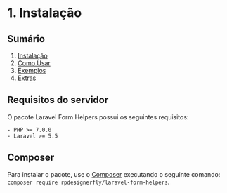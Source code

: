 # 1. Instalação

## Sumário

1. [Instalação](01-Installation.md)
2. [Como Usar](02-Usage.md)
3. [Exemplos](03-Examples.md)
4. [Extras](04-Extras.md)

## Requisitos do servidor

O pacote Laravel Form Helpers possui os seguintes requisitos:

```
- PHP >= 7.0.0
- Laravel >= 5.5
```

## Composer

Para instalar o pacote, use o [Composer](http://getcomposer.org/) executando o seguinte comando: `composer require rpdesignerfly/laravel-form-helpers`.

